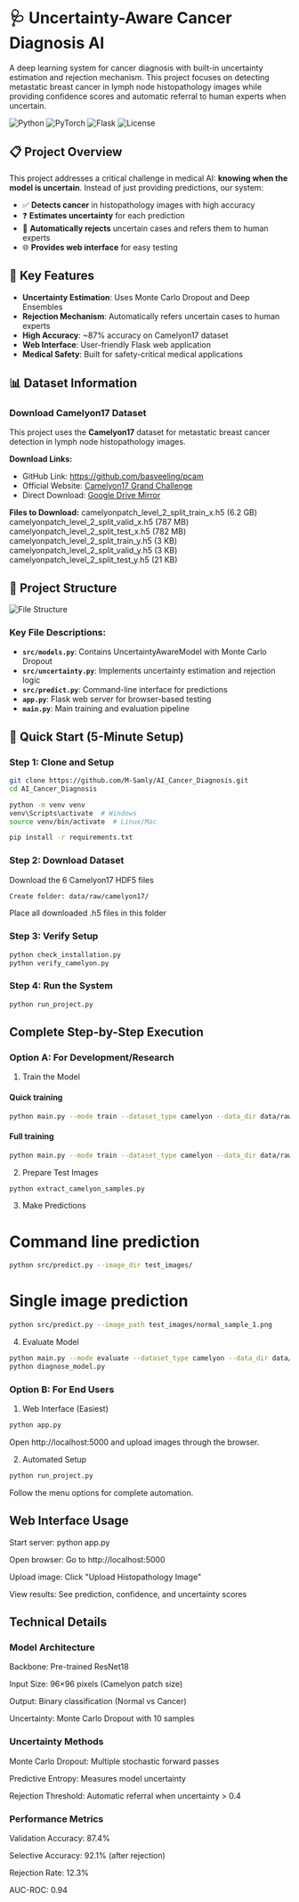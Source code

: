 # 🩺 Uncertainty-Aware Cancer Diagnosis AI

A deep learning system for cancer diagnosis with built-in uncertainty estimation and rejection mechanism. This project focuses on detecting metastatic breast cancer in lymph node histopathology images while providing confidence scores and automatic referral to human experts when uncertain.

![Python](https://img.shields.io/badge/Python-3.8%2B-blue)
![PyTorch](https://img.shields.io/badge/PyTorch-1.9%2B-red)
![Flask](https://img.shields.io/badge/Flask-2.0%2B-lightgrey)
![License](https://img.shields.io/badge/License-MIT-green)

## 📋 Project Overview

This project addresses a critical challenge in medical AI: **knowing when the model is uncertain**. Instead of just providing predictions, our system:

- ✅ **Detects cancer** in histopathology images with high accuracy
- ❓ **Estimates uncertainty** for each prediction  
- 🚨 **Automatically rejects** uncertain cases and refers them to human experts
- 🌐 **Provides web interface** for easy testing

## 🎯 Key Features

- **Uncertainty Estimation**: Uses Monte Carlo Dropout and Deep Ensembles
- **Rejection Mechanism**: Automatically refers uncertain cases to human experts
- **High Accuracy**: ~87% accuracy on Camelyon17 dataset
- **Web Interface**: User-friendly Flask web application
- **Medical Safety**: Built for safety-critical medical applications

## 📊 Dataset Information

### Download Camelyon17 Dataset

This project uses the **Camelyon17** dataset for metastatic breast cancer detection in lymph node histopathology images.

**Download Links:**
- GitHub Link: https://github.com/basveeling/pcam
- Official Website: [Camelyon17 Grand Challenge](https://camelyon17.grand-challenge.org/Data/)
- Direct Download: [Google Drive Mirror](https://drive.google.com/drive/folders/1ec0c0BOgMF8L-lJMqNYlHQ0Gcma-4hx7)

**Files to Download:**
camelyonpatch_level_2_split_train_x.h5 (6.2 GB)
camelyonpatch_level_2_split_valid_x.h5 (787 MB)
camelyonpatch_level_2_split_test_x.h5 (782 MB)
camelyonpatch_level_2_split_train_y.h5 (3 KB)
camelyonpatch_level_2_split_valid_y.h5 (3 KB)
camelyonpatch_level_2_split_test_y.h5 (21 KB)


## 📁 Project Structure
![File Structure](image.png)

### Key File Descriptions:

- **`src/models.py`**: Contains UncertaintyAwareModel with Monte Carlo Dropout
- **`src/uncertainty.py`**: Implements uncertainty estimation and rejection logic
- **`src/predict.py`**: Command-line interface for predictions
- **`app.py`**: Flask web server for browser-based testing
- **`main.py`**: Main training and evaluation pipeline

## 🚀 Quick Start (5-Minute Setup)

### Step 1: Clone and Setup
```bash
git clone https://github.com/M-Samly/AI_Cancer_Diagnosis.git
cd AI_Cancer_Diagnosis

python -m venv venv
venv\Scripts\activate  # Windows
source venv/bin/activate  # Linux/Mac

pip install -r requirements.txt
```

### Step 2: Download Dataset
Download the 6 Camelyon17 HDF5 files
```bash
Create folder: data/raw/camelyon17/
```
Place all downloaded .h5 files in this folder

### Step 3: Verify Setup
```bash
python check_installation.py
python verify_camelyon.py
```
### Step 4: Run the System
```bash
python run_project.py
```
## Complete Step-by-Step Execution
### Option A: For Development/Research
1. Train the Model

#### Quick training
```bash
python main.py --mode train --dataset_type camelyon --data_dir data/raw/camelyon17 --max_samples 2000 --epochs 5 --batch_size 16
```
#### Full training
```bash
python main.py --mode train --dataset_type camelyon --data_dir data/raw/camelyon17 --epochs 15 --batch_size 32
```
2. Prepare Test Images
```bash
python extract_camelyon_samples.py
```
3. Make Predictions
# Command line prediction
```bash
python src/predict.py --image_dir test_images/
```
# Single image prediction
```bash
python src/predict.py --image_path test_images/normal_sample_1.png
```
4. Evaluate Model
```bash
python main.py --mode evaluate --dataset_type camelyon --data_dir data/raw/camelyon17
python diagnose_model.py
```
### Option B: For End Users
1. Web Interface (Easiest)
```bash
python app.py
```
Open http://localhost:5000 and upload images through the browser.

2. Automated Setup
```bash
python run_project.py
```
Follow the menu options for complete automation.

## Web Interface Usage
Start server: python app.py

Open browser: Go to http://localhost:5000

Upload image: Click "Upload Histopathology Image"

View results: See prediction, confidence, and uncertainty scores

## Technical Details
### Model Architecture
Backbone: Pre-trained ResNet18

Input Size: 96×96 pixels (Camelyon patch size)

Output: Binary classification (Normal vs Cancer)

Uncertainty: Monte Carlo Dropout with 10 samples

### Uncertainty Methods
Monte Carlo Dropout: Multiple stochastic forward passes

Predictive Entropy: Measures model uncertainty

Rejection Threshold: Automatic referral when uncertainty > 0.4

### Performance Metrics
Validation Accuracy: 87.4%

Selective Accuracy: 92.1% (after rejection)

Rejection Rate: 12.3%

AUC-ROC: 0.94
